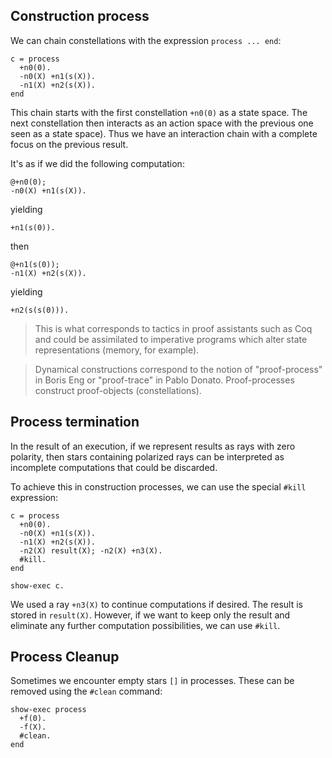 ## Construction process

We can chain constellations with the expression `process ... end`:

```
c = process
  +n0(0).
  -n0(X) +n1(s(X)).
  -n1(X) +n2(s(X)).
end
```

This chain starts with the first constellation `+n0(0)` as a state space. The
next constellation then interacts as an action space with the previous one 
seen as a state space). Thus we
have an interaction chain with a complete focus on the previous result.

It's as if we did the following computation:

```
@+n0(0);
-n0(X) +n1(s(X)).
```

yielding

```
+n1(s(0)).
```

then

```
@+n1(s(0));
-n1(X) +n2(s(X)).
```

yielding

```
+n2(s(s(0))).
```

> This is what corresponds to tactics in proof assistants such as Coq and could
be assimilated to imperative programs which alter state representations
(memory, for example).

> Dynamical constructions correspond to the notion of "proof-process" in Boris
Eng or "proof-trace" in Pablo Donato. Proof-processes construct proof-objects
(constellations).

## Process termination

In the result of an execution, if we represent results as rays with zero
polarity, then stars containing polarized rays can be interpreted as
incomplete computations that could be discarded.

To achieve this in construction processes, we can use the special `#kill`
expression:

```
c = process
  +n0(0).
  -n0(X) +n1(s(X)).
  -n1(X) +n2(s(X)).
  -n2(X) result(X); -n2(X) +n3(X).
  #kill.
end

show-exec c.
```

We used a ray `+n3(X)` to continue computations if desired. The result is stored in `result(X)`.
However, if we want to keep only the result and eliminate any further
computation possibilities, we can use `#kill`.

## Process Cleanup

Sometimes we encounter empty stars `[]` in processes. These can be removed
using the `#clean` command:

```
show-exec process
  +f(0).
  -f(X).
  #clean.
end
```

